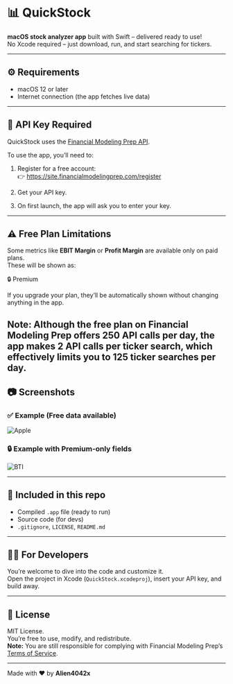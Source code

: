 # 📊 QuickStock

**macOS stock analyzer app** built with Swift – delivered ready to use!  
No Xcode required – just download, run, and start searching for tickers.

---

## ⚙️ Requirements

- macOS 12 or later
- Internet connection (the app fetches live data)

---

## 🔐 API Key Required

QuickStock uses the [Financial Modeling Prep API](https://site.financialmodelingprep.com/developer).

To use the app, you’ll need to:

1. Register for a free account:  
   👉 https://site.financialmodelingprep.com/register

2. Get your API key.

3. On first launch, the app will ask you to enter your key.

---

## ⚠️ Free Plan Limitations

Some metrics like **EBIT Margin** or **Profit Margin** are available only on paid plans.  
These will be shown as:

🔒 Premium

If you upgrade your plan, they’ll be automatically shown without changing anything in the app.

Note: Although the free plan on Financial Modeling Prep offers 250 API calls per day,
the app makes 2 API calls per ticker search, which effectively limits you to 125 ticker searches per day.
---

## 📷 Screenshots

### ✅ Example (Free data available)
![Apple](https://github.com/user-attachments/assets/ddf5b976-35bb-4841-811c-ae9f328ace03)

### 🔒 Example with Premium-only fields
![BTI](https://github.com/user-attachments/assets/10541b3d-b701-4a48-a2b3-dc62166ffa4c)


---

## 📁 Included in this repo

- Compiled `.app` file (ready to run)
- Source code (for devs)
- `.gitignore`, `LICENSE`, `README.md`

---

## 👨‍💻 For Developers

You’re welcome to dive into the code and customize it.  
Open the project in Xcode (`QuickStock.xcodeproj`), insert your API key, and build away.

---

## 🧾 License

MIT License.  
You’re free to use, modify, and redistribute.  
**Note:** You are still responsible for complying with Financial Modeling Prep’s [Terms of Service](https://site.financialmodelingprep.com/terms-of-service).

---

Made with ❤️ by **Alien4042x**
